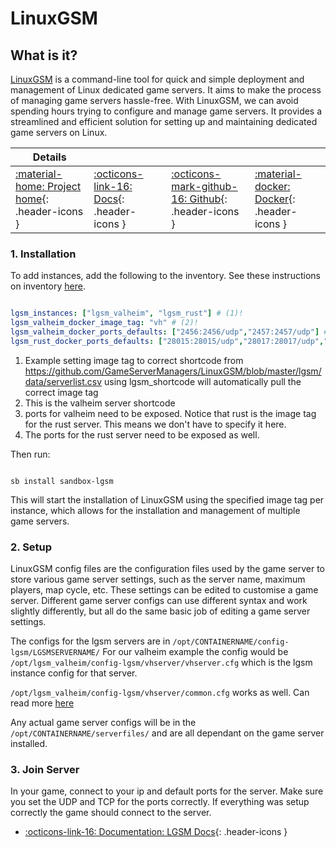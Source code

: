# LinuxGSM

## What is it?

[LinuxGSM](https://linuxgsm.com) is a command-line tool for quick and simple deployment and management of Linux dedicated game servers. It aims to make the process of managing game servers hassle-free. With LinuxGSM, we can avoid spending hours trying to configure and manage game servers. It provides a streamlined and efficient solution for setting up and maintaining dedicated game servers on Linux.

| Details     |             |             |             |
|-------------|-------------|-------------|-------------|
| [:material-home: Project home](https://linuxgsm.com){: .header-icons } | [:octicons-link-16: Docs](https://docs.linuxgsm.com){: .header-icons } | [:octicons-mark-github-16: Github](https://github.com/GameServerManagers/LinuxGSM){: .header-icons } | [:material-docker: Docker](https://hub.docker.com/r/gameservermanagers/gameserver){: .header-icons }|

### 1. Installation

To add instances, add the following to the inventory. See these instructions on inventory [here](../../saltbox/inventory/index.md).

``` yaml title="Inventory"

lgsm_instances: ["lgsm_valheim", "lgsm_rust"] # (1)!
lgsm_valheim_docker_image_tag: "vh" # (2)!
lgsm_valheim_docker_ports_defaults: ["2456:2456/udp","2457:2457/udp"] # (3)!
lgsm_rust_docker_ports_defaults: ["28015:28015/udp","28017:28017/udp","28082:28082/udp"] # (4)!

```

1. Example setting image tag to correct shortcode from <https://github.com/GameServerManagers/LinuxGSM/blob/master/lgsm/data/serverlist.csv> using lgsm_shortcode will automatically pull the correct image tag
2. This is the valheim server shortcode
3. ports for valheim need to be exposed. Notice that rust is the image tag for the rust server. This means we don't have to specify it here.
4. The ports for the rust server need to be exposed as well.

Then run:

``` shell

sb install sandbox-lgsm

```

This will start the installation of LinuxGSM using the specified image tag per instance, which allows for the installation and management of multiple game servers.

### 2. Setup

LinuxGSM config files are the configuration files used by the game server to store various game server settings, such as the server name, maximum players, map cycle, etc. These settings can be edited to customise a game server. Different game server configs can use different syntax and work slightly differently, but all do the same basic job of editing a game server settings.

The configs for the lgsm servers are in `/opt/CONTAINERNAME/config-lgsm/LGSMSERVERNAME/`
For our valheim example the config would be `/opt/lgsm_valheim/config-lgsm/vhserver/vhserver.cfg` which is the lgsm instance config for that server.

`/opt/lgsm_valheim/config-lgsm/vhserver/common.cfg` works as well. Can read more [here](https://docs.linuxgsm.com/configuration/game-server-config)

Any actual game server configs will be in the `/opt/CONTAINERNAME/serverfiles/` and are all dependant on the game server installed.

### 3. Join Server

In your game, connect to your ip and default ports for the server. Make sure you set the UDP and TCP for the ports correctly. If everything was setup correctly the game should connect to the server.

- [:octicons-link-16: Documentation: LGSM Docs](https://docs.linuxgsm.com/configuration/game-server-config){: .header-icons }
